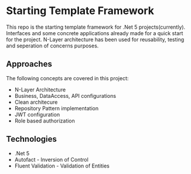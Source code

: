 # Starting Template Framework
This repo is the starting template framework for .Net 5 projects(currently). Interfaces and some concrete applications already made for a quick start for the project. N-Layer architecture has been used for reusability, testing and seperation of concerns purposes. <br>
## Approaches
The following concepts are covered in this project:
* N-Layer Architecture
* Business, DataAccess, API configurations
* Clean architecure
* Repository Pattern implementation
* JWT configuration
* Role based authorization

## Technologies
* .Net 5
* Autofact - Inversion of Control
* Fluent Validation - Validation of Entities
